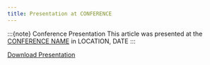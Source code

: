 ```yaml
---
title: Presentation at CONFERENCE
---
```


:::{note} Conference Presentation
This article was presented at the [CONFERENCE NAME](URL) in
LOCATION, DATE
:::

[Download Presentation](NAME-OF-PRESENTATION.pdf)
